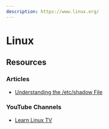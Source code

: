 ```yaml
---
description: https://www.linux.org/
---
```


# Linux

## Resources

### Articles

* [Understanding the /etc/shadow File](https://linuxize.com/post/etc-shadow-file/)

### YouTube Channels

* [Learn Linux TV](https://www.youtube.com/@LearnLinuxTV/videos)
